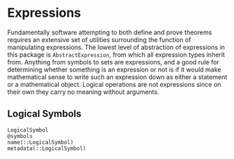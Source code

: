 # Expressions

Fundamentally software attempting to both define and prove theorems requires an extensive set of utilities surrounding the function of manipulating expressions. The lowest level of abstraction of expressions in this package is `AbstractExpression`, from which all expression types inherit from. Anything from symbols to sets are expressions, and a good rule for determining whether something is an expression or not is if it would make mathematical sense to write such an expression down as either a statement or a mathematical object. Logical operations are not expressions since on their own they carry no meaning without arguments.

## Logical Symbols

```@docs
LogicalSymbol
@symbols
name(::LogicalSymbol)
metadata(::LogicalSymbol)
```
